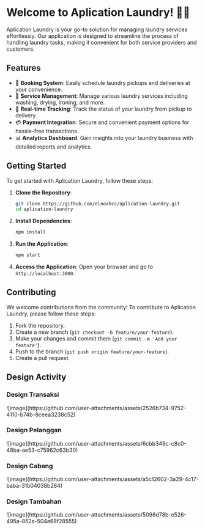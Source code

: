 # Welcome to Aplication Laundry! 👔🧺

Aplication Laundry is your go-to solution for managing laundry services effortlessly. Our application is designed to streamline the process of handling laundry tasks, making it convenient for both service providers and customers.

## Features

- 📅 **Booking System**: Easily schedule laundry pickups and deliveries at your convenience.
- 🧼 **Service Management**: Manage various laundry services including washing, drying, ironing, and more.
- 🚚 **Real-time Tracking**: Track the status of your laundry from pickup to delivery.
- 💳 **Payment Integration**: Secure and convenient payment options for hassle-free transactions.
- 📊 **Analytics Dashboard**: Gain insights into your laundry business with detailed reports and analytics.

## Getting Started

To get started with Aplication Laundry, follow these steps:

1. **Clone the Repository**:
    ```bash
    git clone https://github.com/elnoahcc/aplication-laundry.git
    cd aplication-laundry
    ```

2. **Install Dependencies**:
    ```bash
    npm install
    ```

3. **Run the Application**:
    ```bash
    npm start
    ```

4. **Access the Application**:
    Open your browser and go to `http://localhost:3000`.

## Contributing

We welcome contributions from the community! To contribute to Aplication Laundry, please follow these steps:

1. Fork the repository.
2. Create a new branch (`git checkout -b feature/your-feature`).
3. Make your changes and commit them (`git commit -m 'Add your feature'`).
4. Push to the branch (`git push origin feature/your-feature`).
5. Create a pull request.

## Design Activity
<h3>Design Transaksi</h3>
![image](https://github.com/user-attachments/assets/2526b734-9752-4110-b74b-8ceea3238c52)

<h3>Design Pelanggan</h3>
![image](https://github.com/user-attachments/assets/6cbb349c-c8c0-48ba-ae53-c75962c63b30)

<h3>Design Cabang</h3>
![image](https://github.com/user-attachments/assets/a5c12602-3a29-4c17-baba-31b04038b284)

<h3>Design Tambahan</h3>
![image](https://github.com/user-attachments/assets/5098d78b-e526-495a-852a-504a68f28555)





